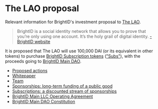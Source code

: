 # The LAO proposal
Relevant information for BrightID's investment proposal to [The LAO](https://www.thelao.io/).

>BrightID is a social identity network that allows you to prove that you’re only using one account. It’s the holy grail of digital identity. [-BrightID website](www.brightid.org)

It is proposed that The LAO will use 100,000 DAI (or its equivalent in other tokens) to purchase [BrightID Subscription tokens](https://www.brightid.org/sponsorships) (["Subs"](https://etherscan.io/token/0x61CEAc48136d6782DBD83c09f51E23514D12470a)), with the proceeds going to [BrightID Main DAO](https://github.com/BrightID/BrightID-Constitution/blob/master/README.md).

* [Proposed actions](actions.md)
* [Whitepaper](https://www.brightid.org/whitepaper)
* [Team](https://docs.google.com/document/d/10NcbUhkIEnljNlnTMjuJZZr34p8tjbbQzo_8L_BTtVM)
* [Sponsorships: long-term funding of a public good](https://medium.com/brightid/brightid-sponsorships-5327a8d39f1e)
* [Subscriptions: a discounted stream of sponsorships](https://www.brightid.org/sponsorships)
* [BrightID Main LLC Operating Agreement](https://drive.google.com/file/d/1WT04CNV_VnKUHMSNzwFQALnaDNYvWP5g/view?ts=5e626b79)
* [BrightID Main DAO Constitution](https://github.com/BrightID/BrightID-Constitution/blob/master/README.md)
